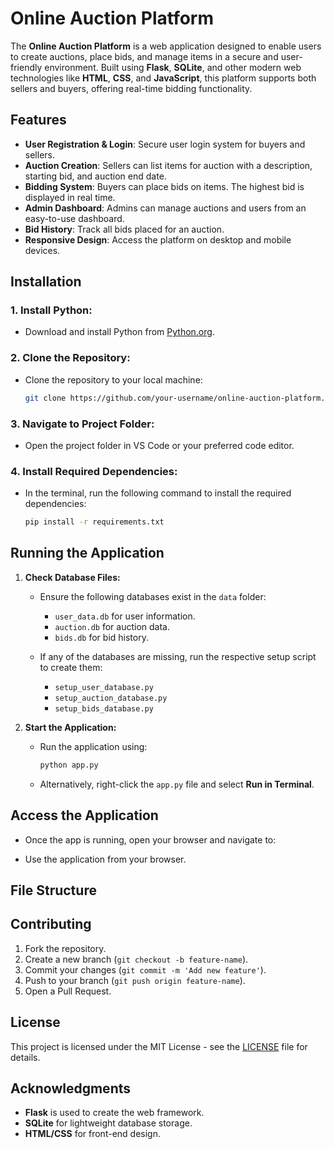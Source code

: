 # **Online Auction Platform**

The **Online Auction Platform** is a web application designed to enable users to create auctions, place bids, and manage items in a secure and user-friendly environment. Built using **Flask**, **SQLite**, and other modern web technologies like **HTML**, **CSS**, and **JavaScript**, this platform supports both sellers and buyers, offering real-time bidding functionality.

## **Features**
- **User Registration & Login**: Secure user login system for buyers and sellers.
- **Auction Creation**: Sellers can list items for auction with a description, starting bid, and auction end date.
- **Bidding System**: Buyers can place bids on items. The highest bid is displayed in real time.
- **Admin Dashboard**: Admins can manage auctions and users from an easy-to-use dashboard.
- **Bid History**: Track all bids placed for an auction.
- **Responsive Design**: Access the platform on desktop and mobile devices.

## **Installation**

### **1. Install Python:**
   - Download and install Python from [Python.org](https://www.python.org/downloads/).

### **2. Clone the Repository:**
   - Clone the repository to your local machine:
     ```bash
     git clone https://github.com/your-username/online-auction-platform.git
     ```

### **3. Navigate to Project Folder:**
   - Open the project folder in VS Code or your preferred code editor.

### **4. Install Required Dependencies:**
   - In the terminal, run the following command to install the required dependencies:
     ```bash
     pip install -r requirements.txt
     ```

## **Running the Application**

1. **Check Database Files:**
   - Ensure the following databases exist in the `data` folder:
     - `user_data.db` for user information.
     - `auction.db` for auction data.
     - `bids.db` for bid history.

   - If any of the databases are missing, run the respective setup script to create them:
     - `setup_user_database.py`
     - `setup_auction_database.py`
     - `setup_bids_database.py`

2. **Start the Application:**
   - Run the application using:
     ```bash
     python app.py
     ```

   - Alternatively, right-click the `app.py` file and select **Run in Terminal**.

## **Access the Application**

- Once the app is running, open your browser and navigate to:


- Use the application from your browser.

## **File Structure**


## **Contributing**

1. Fork the repository.
2. Create a new branch (`git checkout -b feature-name`).
3. Commit your changes (`git commit -m 'Add new feature'`).
4. Push to your branch (`git push origin feature-name`).
5. Open a Pull Request.

## **License**
This project is licensed under the MIT License - see the [LICENSE](LICENSE) file for details.

## **Acknowledgments**
- **Flask** is used to create the web framework.
- **SQLite** for lightweight database storage.
- **HTML/CSS** for front-end design.
